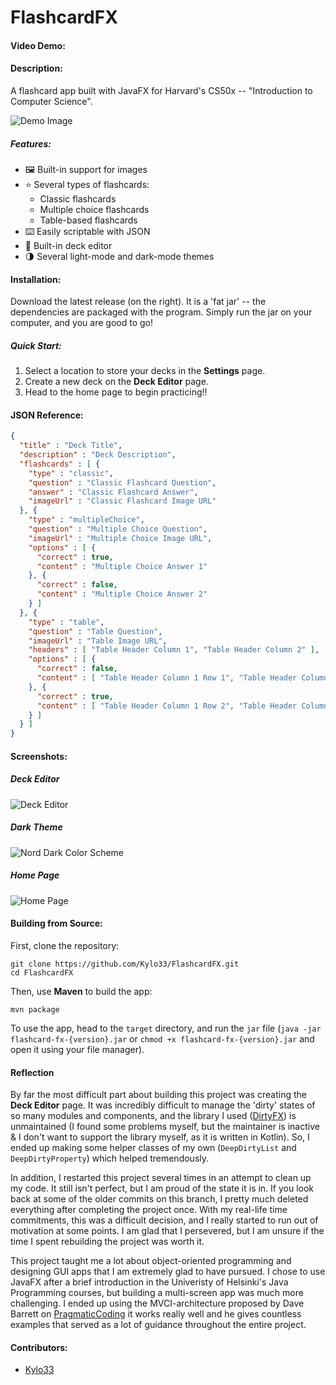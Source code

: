 # FlashcardFX
#### Video Demo:  <URL HERE>
#### Description:
A flashcard app built with JavaFX for Harvard's CS50x -- "Introduction to Computer Science".

![Demo Image](https://github.com/Kylo33/FlashcardFX/assets/56988649/fda59ea6-35f4-469c-a5b3-c8b3f7602408)


##### Features:

+ 🖼️ Built-in support for images
+ ⭐ Several types of flashcards:
  + Classic flashcards
  + Multiple choice flashcards
  + Table-based flashcards
+ ⌨️ Easily scriptable with JSON
+ 📝 Built-in deck editor
+ 🌗 Several light-mode and dark-mode themes

#### Installation:

Download the latest release (on the right). It is a 'fat jar' -- the dependencies are packaged with the program. Simply run the jar on your computer, and you are good to go!

##### Quick Start:

1. Select a location to store your decks in the **Settings** page.
2. Create a new deck on the **Deck Editor** page.
3. Head to the home page to begin practicing!!

#### JSON Reference:

```json
{
  "title" : "Deck Title",
  "description" : "Deck Description",
  "flashcards" : [ {
    "type" : "classic",
    "question" : "Classic Flashcard Question",
    "answer" : "Classic Flashcard Answer",
    "imageUrl" : "Classic Flashcard Image URL"
  }, {
    "type" : "multipleChoice",
    "question" : "Multiple Choice Question",
    "imageUrl" : "Multiple Choice Image URL",
    "options" : [ {
      "correct" : true,
      "content" : "Multiple Choice Answer 1"
    }, {
      "correct" : false,
      "content" : "Multiple Choice Answer 2"
    } ]
  }, {
    "type" : "table",
    "question" : "Table Question",
    "imageUrl" : "Table Image URL",
    "headers" : [ "Table Header Column 1", "Table Header Column 2" ],
    "options" : [ {
      "correct" : false,
      "content" : [ "Table Header Column 1 Row 1", "Table Header Column 2 Row 1" ]
    }, {
      "correct" : true,
      "content" : [ "Table Header Column 1 Row 2", "Table Header Column 2 Row 2" ]
    } ]
  } ]
}
```

#### Screenshots:

##### Deck Editor

![Deck Editor](https://github.com/Kylo33/FlashcardFX/assets/56988649/74794a19-82c4-417f-8364-488035ae1dc6)

##### Dark Theme

![Nord Dark Color Scheme](https://github.com/Kylo33/FlashcardFX/assets/56988649/c3e3068c-de33-461c-ab33-885ca0c30d62)

##### Home Page

![Home Page](https://github.com/Kylo33/FlashcardFX/assets/56988649/0a3a59ba-66f0-4fdf-a558-4af747bad9bb)

#### Building from Source:

First, clone the repository:

```
git clone https://github.com/Kylo33/FlashcardFX.git
cd FlashcardFX
```

Then, use **Maven** to build the app:

```
mvn package
```

To use the app, head to the `target` directory, and run the `jar` file (`java -jar flashcard-fx-{version}.jar` or `chmod +x flashcard-fx-{version}.jar` and open it using your file manager).

#### Reflection

By far the most difficult part about building this project was creating the **Deck Editor** page. It was incredibly difficult to manage the 'dirty' states of so many modules and components, and the library I used ([DirtyFX](https://github.com/thomasnield/DirtyFX)) is unmaintained (I found some problems myself, but the maintainer is inactive & I don't want to support the library myself, as it is written in Kotlin). So, I ended up making some helper classes of my own (`DeepDirtyList` and `DeepDirtyProperty`) which helped tremendously.

In addition, I restarted this project several times in an attempt to clean up my code. It still isn't perfect, but I am proud of the state it is in. If you look back at some of the older commits on this branch, I pretty much deleted everything after completing the project once. With my real-life time commitments, this was a difficult decision, and I really started to run out of motivation at some points. I am glad that I persevered, but I am unsure if the time I spent rebuilding the project was worth it.

This project taught me a lot about object-oriented programming and designing GUI apps that I am extremely glad to have pursued. I chose to use JavaFX after a brief introduction in the Univeristy of Helsinki's Java Programming courses, but building a multi-screen app was much more challenging. I ended up using the MVCI-architecture proposed by Dave Barrett on [PragmaticCoding](https://www.pragmaticcoding.ca/javafx/mvci/) it works really well and he gives countless examples that served as a lot of guidance throughout the entire project.

#### Contributors:

+ [Kylo33](https://github.com/Kylo33)
